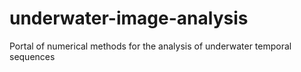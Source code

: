 # underwater-image-analysis
Portal of numerical methods for the analysis of underwater temporal sequences
